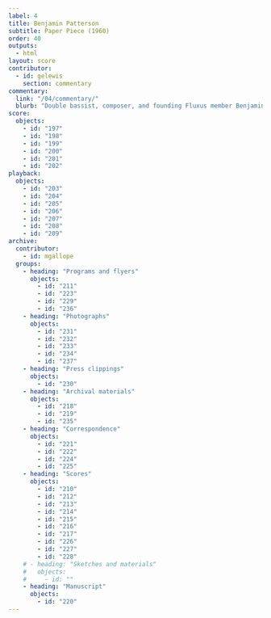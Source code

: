 ```yaml
---
label: 4
title: Benjamin Patterson
subtitle: Paper Piece (1960)
order: 40
outputs: 
  - html
layout: score
contributor:
  - id: gelewis
    section: commentary
commentary:
  link: "/04/commentary/"
  blurb: "Double bassist, composer, and founding Fluxus member Benjamin Patterson wrote *Paper Piece* in 1960 as part of a holiday letter written from Cologne, Germany, to his parents in Pittsburgh. It is a work of experimental notation that nearly any group can play; one need only assemble sheets and bags of paper and follow the instructions to shake, break, tear, crumple, rumple, bumple, rub, scrub, twist, poof, and pop! Democratic in spirit and undeniably fun, *Paper Piece* would go on to become one of the most loved and performed Fluxus event scores from the 1960s and ’70s."
score:
  objects:
    - id: "197"
    - id: "198"
    - id: "199"
    - id: "200"
    - id: "201"
    - id: "202"
playback:
  objects:
    - id: "203"
    - id: "204"
    - id: "205"
    - id: "206"
    - id: "207"
    - id: "208"
    - id: "209"
archive: 
  contributor:
    - id: mgallope
  groups:
    - heading: "Programs and flyers"
      objects:
        - id: "211"
        - id: "223"
        - id: "229"
        - id: "236"
    - heading: "Photographs"
      objects:
        - id: "231"
        - id: "232"
        - id: "233"
        - id: "234"
        - id: "237"
    - heading: "Press clippings"
      objects:
        - id: "230"
    - heading: "Archival materials"
      objects:
        - id: "218"
        - id: "219"
        - id: "235"
    - heading: "Correspondence"
      objects:
        - id: "221"
        - id: "222"
        - id: "224"
        - id: "225"
    - heading: "Scores"
      objects:
        - id: "210"
        - id: "212"
        - id: "213"
        - id: "214"
        - id: "215"
        - id: "216"
        - id: "217"
        - id: "226"
        - id: "227"
        - id: "228"
    # - heading: "Sketches and materials"
    #   objects:
    #     - id: ""
    - heading: "Manuscript"
      objects:
        - id: "220"
---
```

